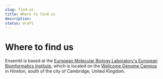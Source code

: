 ```yaml
---
slug: find-us
title: Where to find us
description:
status: draft
---
```


# Where to find us

Ensembl is based at the [European Molecular Biology Laboratory's European Bioinformatics Institute](http://www.ebi.ac.uk/), which is located on the [Wellcome Genome Campus](https://www.wellcomegenomecampus.org/) in Hinxton, south of the city of Cambridge, United Kingdom.
